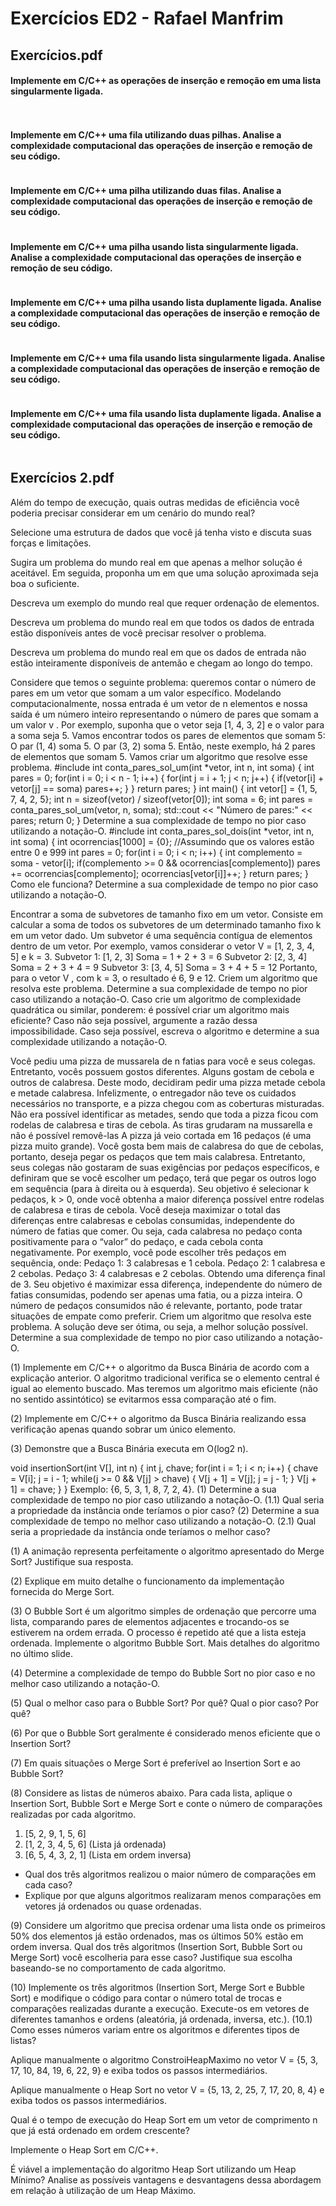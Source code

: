 # Exercícios ED2 - Rafael Manfrim

## Exercícios.pdf

#### Implemente em C/C++ as operações de inserção e remoção em uma lista singularmente ligada.

```c++
    
```

#### Implemente em C/C++ uma fila utilizando duas pilhas. Analise a complexidade computacional das operações de inserção e remoção de seu código.

```c++

```

#### Implemente em C/C++ uma pilha utilizando duas filas. Analise a complexidade computacional das operações de inserção e remoção de seu código.

```c++

```

#### Implemente em C/C++ uma pilha usando lista singularmente ligada. Analise a complexidade computacional das operações de inserção e remoção de seu código.

```c++

```

#### Implemente em C/C++ uma pilha usando lista duplamente ligada. Analise a complexidade computacional das operações de inserção e remoção de seu código.

```c++

```

#### Implemente em C/C++ uma fila usando lista singularmente ligada. Analise a complexidade computacional das operações de inserção e remoção de seu código.

```c++

```

#### Implemente em C/C++ uma fila usando lista duplamente ligada. Analise a complexidade computacional das operações de inserção e remoção de seu código.

```c++

```

## Exercícios 2.pdf

Além do tempo de execução, quais outras medidas de eficiência você
poderia precisar considerar em um cenário do mundo real?

Selecione uma estrutura de dados que você já tenha visto e discuta suas
forças e limitações.

Sugira um problema do mundo real em que apenas a melhor solução é
aceitável. Em seguida, proponha um em que uma solução aproximada
seja boa o suficiente.

Descreva um exemplo do mundo real que requer ordenação de elementos.

Descreva um problema do mundo real em que todos os dados de entrada
estão disponíveis antes de você precisar resolver o problema.

Descreva um problema do mundo real em que os dados de entrada não
estão inteiramente disponíveis de antemão e chegam ao longo do tempo.

Considere que temos o seguinte problema: queremos contar o número de
pares em um vetor que somam a um valor específico.
Modelando computacionalmente, nossa entrada é um vetor de n
elementos e nossa saída é um número inteiro representando o número de
pares que somam a um valor v .
Por exemplo, suponha que o vetor seja [1, 4, 3, 2] e o valor para a soma
seja 5.
Vamos encontrar todos os pares de elementos que somam 5:
O par (1, 4) soma 5.
O par (3, 2) soma 5.
Então, neste exemplo, há 2 pares de elementos que somam 5.
Vamos criar um algoritmo que resolve esse problema.
#include<iostream>
int conta_pares_sol_um(int *vetor, int n, int soma) {
int pares = 0;
for(int i = 0; i < n - 1; i++) {
for(int j = i + 1; j < n; j++) {
if(vetor[i] + vetor[j] == soma)
pares++;
}
}
return pares;
}
int main() {
int vetor[] = {1, 5, 7, 4, 2, 5};
int n = sizeof(vetor) / sizeof(vetor[0]);
int soma = 6;
int pares = conta_pares_sol_um(vetor, n, soma);
std::cout << "Número de pares:" << pares;
return 0;
}
Determine a sua complexidade de tempo no pior caso utilizando a
notação-O.
#include<iostream>
int conta_pares_sol_dois(int *vetor, int n, int soma) {
int ocorrencias[1000] = {0}; //Assumindo que os valores estão entre 0 e 999
int pares = 0;
for(int i = 0; i < n; i++) {
int complemento = soma - vetor[i];
if(complemento >= 0 && ocorrencias[complemento])
pares += ocorrencias[complemento];
ocorrencias[vetor[i]]++;
}
return pares;
}
Como ele funciona?
Determine a sua complexidade de tempo no pior caso utilizando a
notação-O.

Encontrar a soma de subvetores de tamanho fixo em um vetor.
Consiste em calcular a soma de todos os subvetores de um determinado
tamanho fixo k em um vetor dado.
Um subvetor é uma sequência contígua de elementos dentro de um vetor.
Por exemplo, vamos considerar o vetor V = [1, 2, 3, 4, 5] e k = 3.
Subvetor 1: [1, 2, 3]
Soma = 1 + 2 + 3 = 6
Subvetor 2: [2, 3, 4]
Soma = 2 + 3 + 4 = 9
Subvetor 3: [3, 4, 5]
Soma = 3 + 4 + 5 = 12
Portanto, para o vetor V , com k = 3, o resultado é 6, 9 e 12.
Criem um algoritmo que resolva este problema.
Determine a sua complexidade de tempo no pior caso utilizando a
notação-O.
Caso crie um algoritmo de complexidade quadrática ou similar, ponderem:
é possível criar um algoritmo mais eficiente? Caso não seja possível,
argumente a razão dessa impossibilidade. Caso seja possível, escreva o
algoritmo e determine a sua complexidade utilizando a notação-O.

Você pediu uma pizza de mussarela de n fatias para você e seus colegas.
Entretanto, vocês possuem gostos diferentes.
Alguns gostam de cebola e outros de calabresa.
Deste modo, decidiram pedir uma pizza metade cebola e metade calabresa.
Infelizmente, o entregador não teve os cuidados necessários no transporte, e a
pizza chegou com as coberturas misturadas.
Não era possível identificar as metades, sendo que toda a pizza ficou com
rodelas de calabresa e tiras de cebola.
As tiras grudaram na mussarella e não é possível removê-las
A pizza já veio cortada em 16 pedaços (é uma pizza muito grande).
Você gosta bem mais de calabresa do que de cebolas, portanto, deseja pegar os
pedaços que tem mais calabresa.
Entretanto, seus colegas não gostaram de suas exigências por pedaços
específicos, e definiram que se você escolher um pedaço, terá que pegar os
outros logo em sequência (para à direita ou à esquerda).
Seu objetivo é selecionar k pedaços, k > 0, onde você obtenha a maior
diferença possível entre rodelas de calabresa e tiras de cebola.
Você deseja maximizar o total das diferenças entre calabresas e cebolas
consumidas, independente do número de fatias que comer.
Ou seja, cada calabresa no pedaço conta positivamente para o “valor” do
pedaço, e cada cebola conta negativamente.
Por exemplo, você pode escolher três pedaços em sequência, onde:
Pedaço 1: 3 calabresas e 1 cebola.
Pedaço 2: 1 calabresa e 2 cebolas.
Pedaço 3: 4 calabresas e 2 cebolas.
Obtendo uma diferença final de 3.
Seu objetivo é maximizar essa diferença, independente do número de
fatias consumidas, podendo ser apenas uma fatia, ou a pizza inteira.
O número de pedaços consumidos não é relevante, portanto, pode tratar
situações de empate como preferir.
Criem um algoritmo que resolva este problema.
A solução deve ser ótima, ou seja, a melhor solução possível.
Determine a sua complexidade de tempo no pior caso utilizando a
notação-O.

(1) Implemente em C/C++ o algoritmo da Busca Binária de acordo com
a explicação anterior. O algoritmo tradicional verifica se o elemento central é igual ao elemento
buscado. Mas teremos um algoritmo mais eficiente (não no sentido assintótico) se
evitarmos essa comparação até o fim.

(2) Implemente em C/C++ o algoritmo da Busca Binária realizando essa
verificação apenas quando sobrar um único elemento.

(3) Demonstre que a Busca Binária executa em O(log2 n).


void insertionSort(int V[], int n) {
int j, chave;
for(int i = 1; i < n; i++) {
chave = V[i];
j = i - 1;
while(j >= 0 && V[j] > chave) {
V[j + 1] = V[j];
j = j - 1;
}
V[j + 1] = chave;
}
}
Exemplo: {6, 5, 3, 1, 8, 7, 2, 4}.
(1) Determine a sua complexidade de tempo no pior caso utilizando a
notação-O.
(1.1) Qual seria a propriedade da instância onde teríamos o pior caso?
(2) Determine a sua complexidade de tempo no melhor caso utilizando a
notação-O.
(2.1) Qual seria a propriedade da instância onde teríamos o melhor caso?


(1) A animação representa perfeitamente o algoritmo apresentado do Merge
Sort? Justifique sua resposta.

(2) Explique em muito detalhe o funcionamento da implementação fornecida do
Merge Sort.

(3) O Bubble Sort é um algoritmo simples de ordenação que percorre uma lista,
comparando pares de elementos adjacentes e trocando-os se estiverem na ordem
errada. O processo é repetido até que a lista esteja ordenada. Implemente o
algoritmo Bubble Sort. Mais detalhes do algoritmo no último slide.

(4) Determine a complexidade de tempo do Bubble Sort no pior caso e no
melhor caso utilizando a notação-O.

(5) Qual o melhor caso para o Bubble Sort? Por quê? Qual o pior caso? Por
quê?

(6) Por que o Bubble Sort geralmente é considerado menos eficiente que o
Insertion Sort?

(7) Em quais situações o Merge Sort é preferível ao Insertion Sort e ao Bubble
Sort?

(8) Considere as listas de números abaixo. Para cada lista, aplique o Insertion
Sort, Bubble Sort e Merge Sort e conte o número de comparações realizadas por
cada algoritmo.
1. [5, 2, 9, 1, 5, 6]
2. [1, 2, 3, 4, 5, 6] (Lista já ordenada)
3. [6, 5, 4, 3, 2, 1] (Lista em ordem inversa)
- Qual dos três algoritmos realizou o maior número de comparações em cada
  caso?
- Explique por que alguns algoritmos realizaram menos comparações em vetores já
  ordenados ou quase ordenadas.

(9) Considere um algoritmo que precisa ordenar uma lista onde os primeiros
50% dos elementos já estão ordenados, mas os últimos 50% estão em ordem
inversa. Qual dos três algoritmos (Insertion Sort, Bubble Sort ou Merge Sort)
você escolheria para esse caso? Justifique sua escolha baseando-se no
comportamento de cada algoritmo.

(10) Implemente os três algoritmos (Insertion Sort, Merge Sort e Bubble Sort) e
modifique o código para contar o número total de trocas e comparações
realizadas durante a execução. Execute-os em vetores de diferentes tamanhos e
ordens (aleatória, já ordenada, inversa, etc.).
(10.1) Como esses números variam entre os algoritmos e diferentes tipos de
listas?


Aplique manualmente o algoritmo ConstroiHeapMaximo no vetor V =
   {5, 3, 17, 10, 84, 19, 6, 22, 9} e exiba todos os passos intermediários.

Aplique manualmente o Heap Sort no vetor V = {5, 13, 2, 25, 7, 17, 20,
   8, 4} e exiba todos os passos intermediários.

Qual é o tempo de execução do Heap Sort em um vetor de comprimento
   n que já está ordenado em ordem crescente?

Implemente o Heap Sort em C/C++.

É viável a implementação do algoritmo Heap Sort utilizando um Heap
Mínimo? Analise as possíveis vantagens e desvantagens dessa abordagem
em relação à utilização de um Heap Máximo.